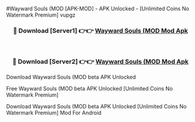 #Wayward Souls (MOD [APK-MOD] - APK Unlocked - [Unlimited Coins No Watermark Premium] vupgz



<div align="center">

<h3>🔴 Download [Server1] 👉👉 <a href="https://momento.my/?title=Wayward_Souls_(MOD">Wayward Souls (MOD Mod Apk</a></h3><br>

<h3>🔴 Download [Server2] 👉👉 <a href="https://momento.my/?title=Wayward_Souls_(MOD">Wayward Souls (MOD Mod Apk</a></h3>
</div>



Download Wayward Souls (MOD beta APK Unlocked

Free Wayward Souls (MOD beta APK Unlocked [Unlimited Coins No Watermark Premium]

Download Wayward Souls (MOD beta APK Unlocked [Unlimited Coins No Watermark Premium] Mod For Android
